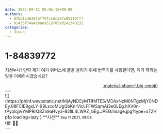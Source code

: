 ```yaml
---
date: 2021-09-11 08:06:15+09:00
authors:
  - dfbafc4828fbf79fc18c36fe85110ff7
  - 01435f74a49ba8a519705ad242348232
categories:
  - Jisun
---
```


# 1-84839772

<div class="post-container" markdown="1">
<div class="content-container md-sidebar__scrollwrap" markdown="1">

지선누나! 만약 제가 여기 위버스에 글을 올리기 위해 번역기를 사용한다면, 제가 하려는 말을 이해하시겠습네요?

</div>
</div>

<div style="text-align: right;" markdown="1">
<a href="https://weverse.io/fromis9/fanpost/1-84839772" style="text-align: right;">:material-share:{.big-emoji}</a>
</div>
---

<div class="comments-container md-sidebar__scrollwrap" markdown="1">
<div class="comment" markdown="1">
<div class='id-container' markdown="1">
![](https://phinf.wevpstatic.net/MjAyNDEyMTlfMTE5/MDAxNzM0NTgzMjY0NDEy.08FClE9gxLY-99LscoMUgQbKnrVicLFFWSqmAi3eGLEg.hXV0n-tPyoIqjwYMPRrQ8Zn9aHvy3-B2llL4LWAZ_bEg.JPEG/image.jpg?type=s72){ pfp loading=lazy }
**<span class="artist">지선</span>** <small>Sep 11 2021, 08:08</small><br>
</div>
<div class='comment-body' markdown="1">
네!! 👍🏻
</div>
</div>
</div>
---
